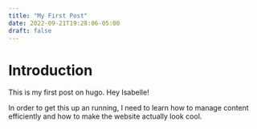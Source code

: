 ```yaml
---
title: "My First Post"
date: 2022-09-21T19:28:06-05:00
draft: false
---
```


# Introduction

This is my first post on hugo. Hey Isabelle!

In order to get this up an running, I need to learn how to manage content efficiently and how to make the website actually look cool.

